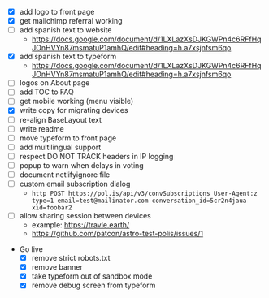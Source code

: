 - [x] add logo to front page
- [x] get mailchimp referral working
- [ ] add spanish text to website
    - https://docs.google.com/document/d/1LXLazXsDJKGWPn4c6RFfHqJOnHVYn87msmatuP1amhQ/edit#heading=h.a7xsjnfsm6qo
- [x] add spanish text to typeform
    - https://docs.google.com/document/d/1LXLazXsDJKGWPn4c6RFfHqJOnHVYn87msmatuP1amhQ/edit#heading=h.a7xsjnfsm6qo
- [ ] logos on About page
- [ ] add TOC to FAQ
- [ ] get mobile working (menu visible)
- [x] write copy for migrating devices
- [ ] re-align BaseLayout text
- [ ] write readme
- [ ] move typeform to front page
- [ ] add multilingual support
- [ ] respect DO NOT TRACK headers in IP logging
- [ ] popup to warn when delays in voting
- [ ] document netlifyignore file
- [ ] custom email subscription dialog
    - `http POST https://pol.is/api/v3/convSubscriptions User-Agent:z type=1 email=test@mailinator.com conversation_id=5cr2n4jaua xid=foobar2`
- [ ] allow sharing session between devices
  - example: https://travle.earth/
  - https://github.com/patcon/astro-test-polis/issues/1

- Go live
    - [x] remove strict robots.txt
    - [x] remove banner
    - [x] take typeform out of sandbox mode
    - [x] remove debug screen from typeform
